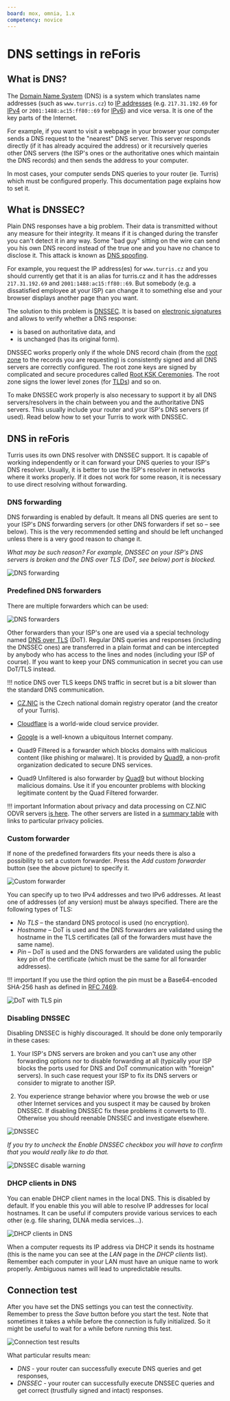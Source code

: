 ```yaml
---
board: mox, omnia, 1.x
competency: novice
---
```

# DNS settings in reForis

<!--what-is-dns-start-->

## What is DNS?

The [Domain Name System](https://en.wikipedia.org/wiki/Domain_Name_System)
(DNS) is a system which translates name addresses (such as `www.turris.cz`)
to [IP addresses](https://en.wikipedia.org/wiki/IP_address) (e.g.
`217.31.192.69` for [IPv4](https://en.wikipedia.org/wiki/IPv4) or
`2001:1488:ac15:ff80::69` for [IPv6](https://en.wikipedia.org/wiki/IPv6))
and vice versa. It is one of the key parts of the Internet.

For example, if you want to visit a webpage in your browser your computer
sends a DNS request to the "nearest" DNS server. This server responds directly
(if it has already acquired the address) or it recursively queries other DNS
servers (the ISP's ones or the authoritative ones which maintain the DNS
records) and then sends the address to your computer.

In most cases, your computer sends DNS queries to your router (ie. Turris)
which must be configured properly. This documentation page explains how to
set it.

## What is DNSSEC?

Plain DNS responses have a big problem. Their data is transmitted without any
measure for their integrity. It means if it is changed during the transfer you
can't detect it in any way. Some "bad guy" sitting on the wire can send you his
own DNS record instead of the true one and you have no chance to disclose it.
This attack is known as
[DNS spoofing](https://en.wikipedia.org/wiki/DNS_spoofing).

For example, you request the IP address(es) for `www.turris.cz` and you should
currently get that it is an alias for turris.cz and it has the addresses
`217.31.192.69` and `2001:1488:ac15:ff80::69`. But somebody (e.g.
a dissatisfied employee at your ISP) can change it to something else and your
browser displays another page than you want.

The solution to this problem is
[DNSSEC](https://en.wikipedia.org/wiki/Domain_Name_System_Security_Extensions).
It is based on
[electronic signatures](https://en.wikipedia.org/wiki/Electronic_signature)
and allows to verify whether a DNS response:

* is based on authoritative data, and
* is unchanged (has its original form).

DNSSEC works properly only if the whole DNS record chain (from the
[root zone](https://en.wikipedia.org/wiki/DNS_root_zone) to the records
you are requesting) is consistently signed and all DNS servers are correctly
configured. The root zone keys are signed by complicated and secure procedures
called [Root KSK Ceremonies](https://www.iana.org/dnssec/ceremonies). The root
zone signs the lower level zones (for
[TLDs](https://en.wikipedia.org/wiki/Top-level_domain)) and so on.

To make DNSSEC work properly is also necessary to support it by all DNS
servers/resolvers in the chain between you and the authoritative DNS servers.
This usually include your router and your ISP's DNS servers (if used). Read
below how to set your Turris to work with DNSSEC.

<!--what-is-dns-end-->

## DNS in reForis

Turris uses its own DNS resolver with DNSSEC support. It is capable of working
independently or it can forward your DNS queries to your ISP's DNS resolver.
Usually, it is better to use the ISP's resolver in networks where it works
properly. If it does not work for some reason, it is necessary to use direct
resolving without forwarding.

### DNS forwarding

DNS forwarding is enabled by default. It means all DNS queries are sent to your
ISP's DNS forwarding servers (or other DNS forwarders if set so – see below).
This is the very recommended setting and should be left unchanged unless there
is a very good reason to change it.

*What may be such reason? For example, DNSSEC on your ISP's DNS servers is
broken and the DNS over TLS (_DoT_, see below) port is blocked.*

![DNS forwarding](forwarding.png)

### Predefined DNS forwarders

There are multiple forwarders which can be used:

![DNS forwarders](forwarders.png)

Other forwarders than your ISP's one are used via a special technology named
[DNS over TLS](https://en.wikipedia.org/wiki/DNS_over_TLS) (DoT). Regular DNS
queries and responses (including the DNSSEC ones) are transferred in a plain
format and can be intercepted by anybody who has access to the lines and nodes
(including your ISP of course). If you want to keep your DNS communication in
secret you can use DoT/TLS instead.

!!! notice
    DNS over TLS keeps DNS traffic in secret but is a bit slower than the
    standard DNS communication.

* [CZ.NIC](https://www.nic.cz/) is the Czech national domain registry operator
  (and the creator of your Turris).

* [Cloudflare](https://en.wikipedia.org/wiki/Cloudflare) is a world-wide cloud
  service provider.

* [Google](https://en.wikipedia.org/wiki/Google_Public_DNS) is a well-known
  a ubiquitous Internet company.

* Quad9 Filtered is a forwarder which blocks domains with malicious content
  (like phishing or malware). It is provided by
  [Quad9](https://en.wikipedia.org/wiki/Quad9), a non-profit organization
  dedicated to secure DNS services.

* Quad9 Unfiltered is also forwarder by [Quad9](https://en.wikipedia.org/wiki/Quad9)
  but without blocking malicious domains. Use it if you encounter problems
  with blocking legitimate content by the Quad Filtered forwarder.

!!! important
    Information about privacy and data processing on CZ.NIC ODVR servers
    [is here](https://www.nic.cz/odvr/). The other servers are listed in
    a [summary table](https://dnsprivacy.org/wiki/display/DP/DNS+Privacy+Public+Resolvers)
    with links to particular privacy policies.

### Custom forwarder

If none of the predefined forwarders fits your needs there is also
a possibility to set a custom forwarder. Press the _Add custom
forwarder_ button (see the above picture) to specify it.

![Custom forwarder](custom.png)

You can specify up to two IPv4 addresses and two IPv6 addresses. At least one
of addresses (of any version) must be always specified. There are the
following types of TLS:

* _No TLS_ – the standard DNS protocol is used (no encryption).
* _Hostname_ – DoT is used and the DNS forwarders are validated using
  the hostname in the TLS certificates (all of the forwarders must have
  the same name).
* _Pin_ – DoT is used and the DNS forwarders are validated using the
  public key pin of the certificate (which must be the same for all forwarder
  addresses).

!!! important
    If you use the third option the pin must be a Base64-encoded
    SHA-256 hash as defined in [RFC 7469](https://tools.ietf.org/html/rfc7469).

![DoT with TLS pin](pin.png)

### Disabling DNSSEC

Disabling DNSSEC is highly discouraged. It should be done only temporarily in
these cases:

1. Your ISP's DNS servers are broken and you can't use any other forwarding
   options nor to disable forwarding at all (typically your ISP blocks the
   ports used for DNS and DoT communication with "foreign" servers). In such
   case request your ISP to fix its DNS servers or consider to migrate to
   another ISP.

2. You experience strange behavior where you browse the web or use other
   Internet services and you suspect it may be caused by broken DNSSEC. If
   disabling DNSSEC fix these problems it converts to (1). Otherwise you should
   reenable DNSSEC and investigate elsewhere.

![DNSSEC](dnssec.png)

*If you try to uncheck the _Enable DNSSEC_ checkbox you will have to confirm
that you would really like to do that.*

![DNSSEC disable warning](dnssec-warn.png)

### DHCP clients in DNS

You can enable DHCP client names in the local DNS. This is disabled by default.
If you enable this you will able to resolve IP addresses for local hostnames.
It can be useful if computers provide various services to each other
(e.g. file sharing, DLNA media services...).

![DHCP clients in DNS](dhcp.png)

When a computer requests its IP address via DHCP it sends its hostname (this
is the name you can see at the _LAN_ page in the _DHCP clients_ list).
Remember each computer in your LAN must have an unique name to work properly.
Ambiguous names will lead to unpredictable results.

## Connection test

After you have set the DNS settings you can test the connectivity. Remember
to press the _Save_ button before you start the test. Note that sometimes it
takes a while before the connection is fully initialized. So it might be
useful to wait for a while before running this test.

![Connection test results](test.png)

What particular results mean:

* _DNS_ - your router can successfully execute DNS queries and get responses,
* _DNSSEC_ - your router can successfully execute DNSSEC queries and get
  correct (trustfully signed and intact) responses.
